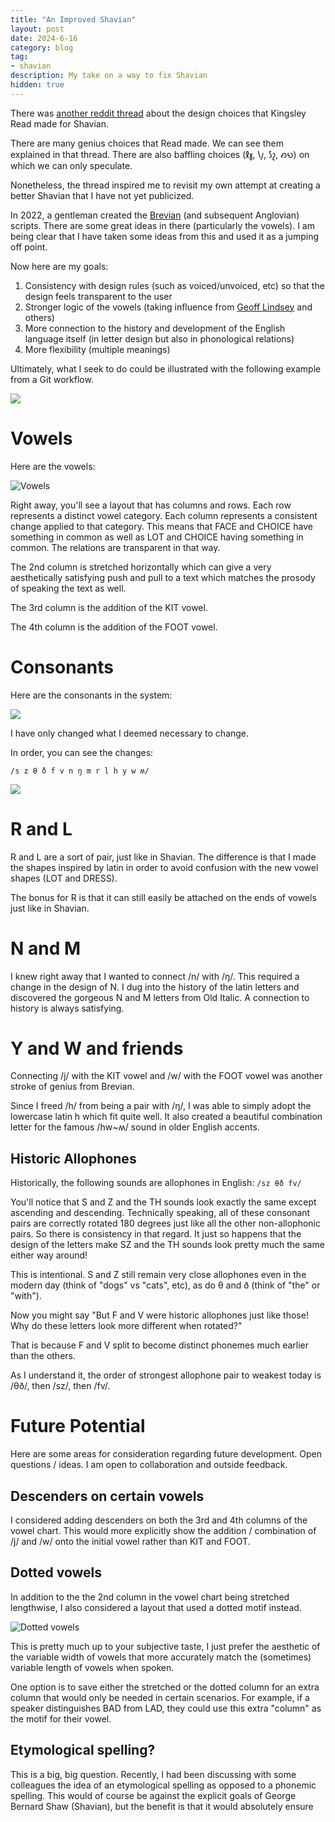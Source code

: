 ```yaml
---
title: "An Improved Shavian"
layout: post
date: 2024-6-16
category: blog
tag:
- shavian
description: My take on a way to fix Shavian
hidden: true
---
```


There was [another reddit thread](https://www.reddit.com/r/shavian/comments/1i85a5k/kingsley_reads_design_choices/) about the design choices that Kingsley Read made for Shavian. 

There are many genius choices that Read made. We can see them explained in that thread. There are also baffling choices (𐑙𐑣, 𐑘𐑢, 𐑕𐑟, 𐑺𐑻) on which we can only speculate.

Nonetheless, the thread inspired me to revisit my own attempt at creating a better Shavian that I have not yet publicized.

In 2022, a gentleman created the [Brevian](https://sites.google.com/view/brevian) (and subsequent Anglovian) scripts. There are some great ideas in there (particularly the vowels). I am being clear that I have taken some ideas from this and used it as a jumping off point.

Now here are my goals:

1. Consistency with design rules (such as voiced/unvoiced, etc) so that the design feels transparent to the user
2. Stronger logic of the vowels (taking influence from [Geoff Lindsey](https://www.youtube.com/watch?v=gtnlGH055TA) and others)
3. More connection to the history and development of the English language itself (in letter design but also in phonological relations)
4. More flexibility (multiple meanings)

Ultimately, what I seek to do could be illustrated with the following example from a Git workflow.

![](/assets/images/New/forkAndMerge.png)

# Vowels

Here are the vowels:

![Vowels](/assets/images/New/stretchedLongVowels.png)

Right away, you'll see a layout that has columns and rows. Each row represents a distinct vowel category. Each column represents a consistent change applied to that category. This means that FACE and CHOICE have something in common as well as LOT and CHOICE having something in common. The relations are transparent in that way.

The 2nd column is stretched horizontally which can give a very aesthetically satisfying push and pull to a text which matches the prosody of speaking the text as well.

The 3rd column is the addition of the KIT vowel. 

The 4th column is the addition of the FOOT vowel.

# Consonants

Here are the consonants in the system:

![](/assets/images/New/consonants.png)

I have only changed what I deemed necessary to change. 

In order, you can see the changes:

`/s z θ ð f v n ŋ m r l h y w ʍ/`

![](/assets/images/New/consonantsDiffFromShavian.png)

# R and L

R and L are a sort of pair, just like in Shavian. The difference is that I made the shapes inspired by latin in order to avoid confusion with the new vowel shapes (LOT and DRESS).

The bonus for R is that it can still easily be attached on the ends of vowels just like in Shavian.

# N and M 

I knew right away that I wanted to connect /n/ with /ŋ/. This required a change in the design of N. I dug into the history of the latin letters and discovered the gorgeous N and M letters from Old Italic. A connection to history is always satisfying.

# Y and W and friends

Connecting /j/ with the KIT vowel and /w/ with the FOOT vowel was another stroke of genius from Brevian. 

Since I freed /h/ from being a pair with /ŋ/, I was able to simply adopt the lowercase latin h which fit quite well. It also created a beautiful combination letter for the famous /hw~ʍ/ sound in older English accents.


## Historic Allophones

Historically, the following sounds are allophones in English: `/sz θð fv/`

You'll notice that S and Z and the TH sounds look exactly the same except ascending and descending. Technically speaking, all of these consonant pairs are correctly rotated 180 degrees just like all the other non-allophonic pairs. So there is consistency in that regard. It just so happens that the design of the letters make SZ and the TH sounds look pretty much the same either way around!

This is intentional. S and Z still remain very close allophones even in the modern day (think of "dogs" vs "cats", etc), as do θ and ð (think of "the" or "with").

Now you might say "But F and V were historic allophones just like those! Why do these letters look more different when rotated?"

That is because F and V split to become distinct phonemes much earlier than the others.

As I understand it, the order of strongest allophone pair to weakest today is /θð/, then /sz/, then /fv/. 


# Future Potential

Here are some areas for consideration regarding future development. Open questions / ideas. I am open to collaboration and outside feedback.

## Descenders on certain vowels

I considered adding descenders on both the 3rd and 4th columns of the vowel chart. This would more explicitly show the addition / combination of /j/ and /w/ onto the initial vowel rather than KIT and FOOT. 

## Dotted vowels 

In addition to the the 2nd column in the vowel chart being stretched lengthwise, I also considered a layout that used a dotted motif instead.

![Dotted vowels](/assets/images/New/dottedLongVowels.png)

This is pretty much up to your subjective taste, I just prefer the aesthetic of the variable width of vowels that more accurately match the (sometimes) variable length of vowels when spoken.

One option is to save either the stretched or the dotted column for an extra column that would only be needed in certain scenarios. For example, if a speaker distinguishes BAD from LAD, they could use this extra "column" as the motif for their vowel.

## Etymological spelling?

This is a big, big question. Recently, I had been discussing with some colleagues the idea of an etymological spelling as opposed to a phonemic spelling. This would of course be against the explicit goals of George Bernard Shaw (Shavian), but the benefit is that it would absolutely ensure 




